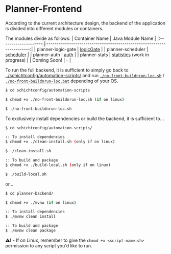 # Planner-Frontend

According to the current architecture design, the backend of the application is divided into different modules or containers.

The modules divide as follows:
| Container Name       | Java Module Name                                                       |
|:--------------------:|:----------------------------------------------------------------------:|
| planner-logic-gate   | [logicGate](./modules/logicGate/)                                      |
| planner-scheduler    | [scheduler](./modules/scheduler/)                                      |
| planner-auth         | [auth](./modules/auth/)                                                |
| planner-stats        | [statistics](./modules/statistics/) (work in progress)                 |
| Coming Soon!         | -                                                                      |


To run the full backend, it is sufficient to simply go back to [../schichtconfig/automation-scripts/](../schichtconfig/automation-scripts/) and run [`./no-front-buildnrun-loc.sh`](../schichtconfig/automation-scripts/no-front-buildnrun-loc.sh) / [`./no-front-buildnrun-loc.bat`](../schichtconfig/automation-scripts/no-front-buildnrun-loc.bat) depending of your OS.
```sh
$ cd schichtconfig/automation-scripts

$ chmod +x ./no-front-buildnrun-loc.sh (if on linux)

$ ./no-front-buildnrun-loc.sh

```

To exclusively install dependencies or build the backend, it is sufficient to...
```sh
$ cd schichtconfig/automation-scripts/

:: To install dependencies
$ chmod +x ./clean-install.sh (only if on linux)

$ ./clean-install.sh

:: To build and package
$ chmod +x ./build-local.sh (only if on linux)

$ ./build-local.sh

```
or...

```sh
$ cd planner-backend/

$ chmod +x ./mvnw (if on linux)

:: To install dependencies
$ ./mvnw clean install

:: To build and package
$ ./mvnw clean package
```

**:warning:!** - If on Linux, remember to give the `chmod +x <script-name.sh>` permission to any script you'd like to run.